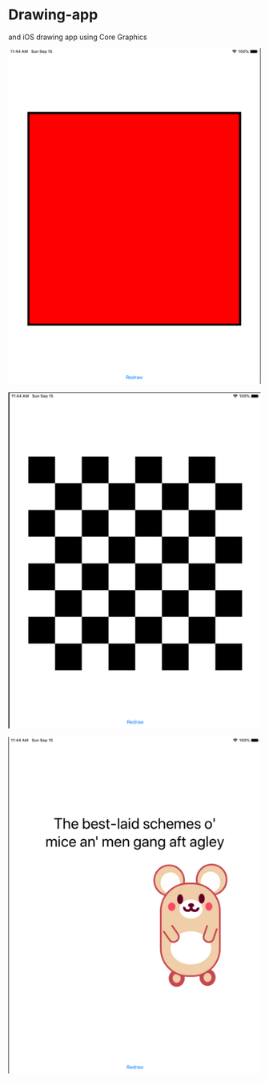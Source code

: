 # Drawing-app
and iOS drawing app using Core Graphics

![Screenshot1](https://github.com/AhmedAdel94/Drawing-app/blob/master/Screenshots/Screen%20Shot%202019-09-15%20at%2011.44.15%20AM.png) 

![Screenshot2](https://github.com/AhmedAdel94/Drawing-app/blob/master/Screenshots/Screen%20Shot%202019-09-15%20at%2011.44.24%20AM.png) 

![Screenshot3](https://github.com/AhmedAdel94/Drawing-app/blob/master/Screenshots/Screen%20Shot%202019-09-15%20at%2011.44.34%20AM.png) 
